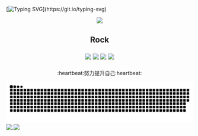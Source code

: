 [![Typing SVG](https://readme-typing-svg.herokuapp.com?color=%2336BCF7&center=true&vCenter=true&width=600&lines=Hi+there+🎉+I+am+Rock+Welcome+to+My+Profile!)](https://git.io/typing-svg)

<p align="center">
  <img width="140" src="https://cdn.jsdelivr.net/gh/AzureBubble/AzureBubble@main/Image/Avatar.jpg" />  
  <h2 align="center">Rock
	<p align="center">
    	<img src="https://img.shields.io/badge/-Csharp-192133?style=flat-square&logo=csharp&logoColor=white" />
        <img src="https://img.shields.io/badge/-C++-192133?style=flat-square&logo=cplusplus&logoColor=white" />
      	<img src="https://img.shields.io/badge/-Unity-192133?style=flat-square&logo=unity&logoColor=white" />
     	<img src="https://img.shields.io/badge/-Git-192133?style=flat-square&logo=git&logoColor=white" />
  	</p>
</h2>
</p>


  <p align="center"> :heartbeat:努力提升自己:heartbeat:</p>
<picture>
  <source media="(prefers-color-scheme: dark)" srcset="https://raw.githubusercontent.com/AzureBubble/AzureBubble/output/github-contribution-grid-snake-dark.svg">
  <source media="(prefers-color-scheme: light)" srcset="https://raw.githubusercontent.com/AzureBubble/AzureBubble/output/github-contribution-grid-snake.svg">
  <img alt="github contribution grid snake animation" src="https://raw.githubusercontent.com/lxfriday/lxfriday/output/github-contribution-grid-snake.svg">
</picture>





<a href="https://github.com/anuraghazra/github-readme-stats">
  <img align="center" src="https://github-readme-stats.vercel.app/api?username=AzureBubble&count_private=true&show_icons=true" />
</a>
<a href="https://github.com/anuraghazra/convoychat">
  <img align="center" src="https://github-readme-stats.vercel.app/api/top-langs/?username=AzureBubble&langs_count=8&count_private=true&layout=compact&hide=javascript,html,css,CoffeeScript&card_width=300" />
</a>
